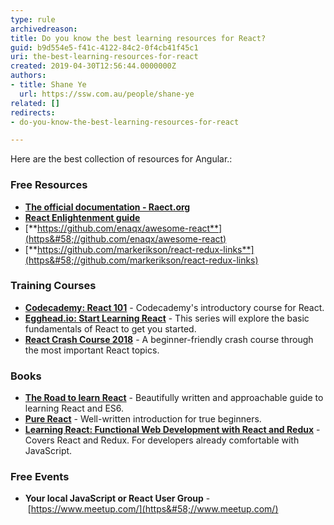 ```yaml
---
type: rule
archivedreason: 
title: Do you know the best learning resources for React?
guid: b9d554e5-f41c-4122-84c2-0f4cb41f45c1
uri: the-best-learning-resources-for-react
created: 2019-04-30T12:56:44.0000000Z
authors:
- title: Shane Ye
  url: https://ssw.com.au/people/shane-ye
related: []
redirects:
- do-you-know-the-best-learning-resources-for-react

---
```


Here are the best collection of resources for Angular.:

<!--endintro-->

### Free Resources


* [**The official documentation - Raect.org**](https&#58;//reactjs.org/docs/getting-started.html)
* [**React Enlightenment guide**](https&#58;//www.reactenlightenment.com/)
* [**https://github.com/enaqx/awesome-react**](https&#58;//github.com/enaqx/awesome-react)
* [**https://github.com/markerikson/react-redux-links**](https&#58;//github.com/markerikson/react-redux-links)


### Training Courses 

* [**Codecademy: React 101**](https&#58;//www.codecademy.com/learn/react-101) - Codecademy's introductory course for React.
* [**Egghead.io: Start Learning React**](https&#58;//egghead.io/courses/start-learning-react) - This series will explore the basic fundamentals of React to get you started.
* [**React Crash Course 2018**](https&#58;//www.youtube.com/watch?v=Ke90Tje7VS0) - A beginner-friendly crash course through the most important React topics.


### Books

* [**The Road to learn React**](https&#58;//www.amazon.com/gp/product/172004399X) - Beautifully written and approachable guide to learning React and ES6.
* [**Pure React**](https&#58;//daveceddia.com/pure-react/) - Well-written introduction for true beginners.
* [**Learning React: Functional Web Development with React and Redux**](https&#58;//www.amazon.com/gp/product/1491954620) - Covers React and Redux. For developers already comfortable with JavaScript.


### Free Events 

* **Your local JavaScript or React User Group** - [https://www.meetup.com/](https&#58;//www.meetup.com/)
